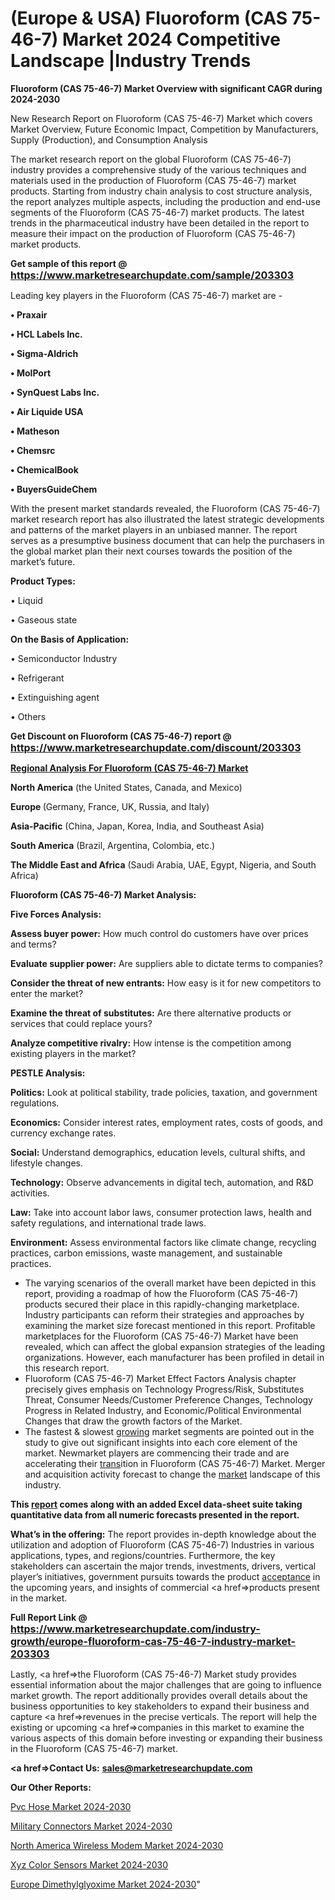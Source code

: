 # (Europe & USA) Fluoroform (CAS 75-46-7) Market 2024 Competitive Landscape |Industry Trends

<strong>Fluoroform (CAS 75-46-7) Market Overview with significant CAGR during 2024-2030</strong>

New Research Report on Fluoroform (CAS 75-46-7) Market which covers Market Overview, Future Economic Impact, Competition by Manufacturers, Supply (Production), and Consumption Analysis

The market research report on the global Fluoroform (CAS 75-46-7) industry provides a comprehensive study of the various techniques and materials used in the production of Fluoroform (CAS 75-46-7) market products. Starting from industry chain analysis to cost structure analysis, the report analyzes multiple aspects, including the production and end-use segments of the Fluoroform (CAS 75-46-7) market products. The latest trends in the pharmaceutical industry have been detailed in the report to measure their impact on the production of Fluoroform (CAS 75-46-7) market products.

<strong>Get sample of this report @ <a href=https://www.marketresearchupdate.com/sample/203303><font size=3 color=#0000ff>https://www.marketresearchupdate.com/sample/203303</font></a></strong>

Leading key players in the Fluoroform (CAS 75-46-7) market are -

<strong>• Praxair

• HCL Labels Inc.

• Sigma-Aldrich

• MolPort

• SynQuest Labs Inc.

• Air Liquide USA

• Matheson

• Chemsrc

• ChemicalBook

• BuyersGuideChem</strong>

With the present market standards revealed, the Fluoroform (CAS 75-46-7) market research report has also illustrated the latest strategic developments and patterns of the market players in an unbiased manner. The report serves as a presumptive business document that can help the purchasers in the global market plan their next courses towards the position of the market’s future.

<strong>Product Types:</strong>

• Liquid

• Gaseous state

<strong>On the Basis of Application:</strong>

• Semiconductor Industry

• Refrigerant

• Extinguishing agent

• Others

<strong>Get Discount on Fluoroform (CAS 75-46-7) report @ <a href=https://www.marketresearchupdate.com/discount/203303><font size=3 color=#0000ff>https://www.marketresearchupdate.com/discount/203303</font></a></strong>

<strong><u><b>Regional Analysis For Fluoroform (CAS 75-46-7) Market</b></u></strong>

<strong><b>North America</b></strong> (the United States, Canada, and Mexico)

<strong><b>Europe </b></strong>(Germany, France, UK, Russia, and Italy)

<strong><b>Asia-Pacific</b></strong> (China, Japan, Korea, India, and Southeast Asia)

<strong><b>South America</b></strong> (Brazil, Argentina, Colombia, etc.)

<strong><b>The Middle East and Africa</b></strong> (Saudi Arabia, UAE, Egypt, Nigeria, and South Africa)

<strong>Fluoroform (CAS 75-46-7) Market Analysis:</strong>

<strong>Five Forces Analysis:</strong>

<strong>Assess buyer power:</strong> How much control do customers have over prices and terms?

<strong>Evaluate supplier power:</strong> Are suppliers able to dictate terms to companies?

<strong>Consider the threat of new entrants:</strong> How easy is it for new competitors to enter the market?

<strong>Examine the threat of substitutes:</strong> Are there alternative products or services that could replace yours?

<strong>Analyze competitive rivalry:</strong> How intense is the competition among existing players in the market?

<strong>PESTLE Analysis:</strong>

<strong>Politics:</strong> Look at political stability, trade policies, taxation, and government regulations.

<strong>Economics:</strong> Consider interest rates, employment rates, costs of goods, and currency exchange rates.

<strong>Social:</strong> Understand demographics, education levels, cultural shifts, and lifestyle changes.

<strong>Technology:</strong> Observe advancements in digital tech, automation, and R&D activities.

<strong>Law:</strong> Take into account labor laws, consumer protection laws, health and safety regulations, and international trade laws.

<strong>Environment:</strong> Assess environmental factors like climate change, recycling practices, carbon emissions, waste management, and sustainable practices.

<ul>
  <li>The varying scenarios of the overall market have been depicted in this report, providing a roadmap of how the Fluoroform (CAS 75-46-7) products secured their place in this rapidly-changing marketplace. Industry participants can reform their strategies and approaches by examining the market size forecast mentioned in this report. Profitable marketplaces for the Fluoroform (CAS 75-46-7) Market have been revealed, which can affect the global expansion strategies of the leading organizations. However, each manufacturer has been profiled in detail in this research report.</li>
  <li>Fluoroform (CAS 75-46-7) Market Effect Factors Analysis chapter precisely gives emphasis on Technology Progress/Risk, Substitutes Threat, Consumer Needs/Customer Preference Changes, Technology Progress in Related Industry, and Economic/Political Environmental Changes that draw the growth factors of the Market.</li>
  <li>The fastest &amp; slowest <a href=ASDF991299>growing</a> market segments are pointed out in the study to give out significant insights into each core element of the market. Newmarket players are commencing their trade and are accelerating their <a href=>trans</a>ition in Fluoroform (CAS 75-46-7) Market. Merger and acquisition activity forecast to change the <a href=>market</a> landscape of this industry.</li>
</ul>
<strong>This <a href=>report</a> comes along with an added Excel data-sheet suite taking quantitative data from all numeric forecasts presented in the report.</strong>

<strong>What’s in the offering:</strong> The report provides in-depth knowledge about the utilization and adoption of Fluoroform (CAS 75-46-7) Industries in various applications, types, and regions/countries. Furthermore, the key stakeholders can ascertain the major trends, investments, drivers, vertical player’s initiatives, government pursuits towards the product <a href=ASDF881288>acceptance</a> in the upcoming years, and insights of commercial <a href=>products</a> present in the market.

<strong>Full Report Link @ <a href=https://www.marketresearchupdate.com/industry-growth/europe-fluoroform-cas-75-46-7-industry-market-203303><font size=3 color=#0000ff>https://www.marketresearchupdate.com/industry-growth/europe-fluoroform-cas-75-46-7-industry-market-203303</font></a></strong>

Lastly, <a href=>the</a> Fluoroform (CAS 75-46-7) Market study provides essential information about the major challenges that are going to influence market growth. The report additionally provides overall details about the business opportunities to key stakeholders to expand their business and capture <a href=>revenues</a> in the precise verticals. The report will help the existing or upcoming <a href=>companies</a> in this market to examine the various aspects of this domain before investing or expanding their business in the Fluoroform (CAS 75-46-7) market.

<strong><a href=><strong>Contact Us:</strong></a></strong>
<strong>sales@marketresearchupdate.com</strong>

<strong>Our Other Reports:</strong>

<a href=https://www.linkedin.com/pulse/pvc-hose-market-2023-top-key-players-types-applications>Pvc Hose Market 2024-2030</a>

<a href=https://www.linkedin.com/pulse/military-connectors-market-size-trends-consumption>Military Connectors Market 2024-2030</a>

<a href=https://www.linkedin.com/pulse/north-america-wireless-modem-market-new-report>North America Wireless Modem Market 2024-2030</a>

<a href=https://www.linkedin.com/pulse/xyz-color-sensors-market-2023-industry-outlook-present-sygaf/>Xyz Color Sensors Market 2024-2030</a>

<a href=https://www.linkedin.com/pulse/europe-dimethylglyoxime-market-research-hqwkf/>Europe Dimethylglyoxime Market 2024-2030</a>"


